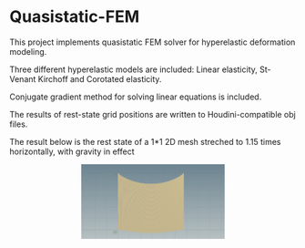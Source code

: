 # Quasistatic-FEM
This project implements quasistatic FEM solver for hyperelastic deformation modeling.

Three different hyperelastic models are included: Linear elasticity, St-Venant Kirchoff and Corotated elasticity.

Conjugate gradient method for solving linear equations is included.

The results of rest-state grid positions are written to Houdini-compatible obj files.

The result below is the rest state of a 1*1 2D mesh streched to 1.15 times horizontally, with gravity in effect 
<p align="center">
  <img src="https://github.com/YushanH/Quasistatic-FEM/blob/master/result.png" width="50%" >
</p>
